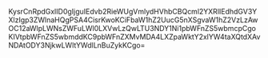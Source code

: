 KysrCnRpdGxlID0gIjguIEdvb2RieWUgVmlydHVhbCBQcml2YXRlIEdhdGV3YXlzIgp3ZWlnaHQgPSA4CisrKwoKCiFbaW1hZ2UucG5nXSgvaW1hZ2VzLzAwOC12aWlpLWNsZWFuLWl0LXVwLzQwLTU3NDY1Ni1pbWFnZS5wbmcpCgoKIVtpbWFnZS5wbmddKC9pbWFnZXMvMDA4LXZpaWktY2xlYW4taXQtdXAvNDAtODY3NjkwLWltYWdlLnBuZykKCgo=